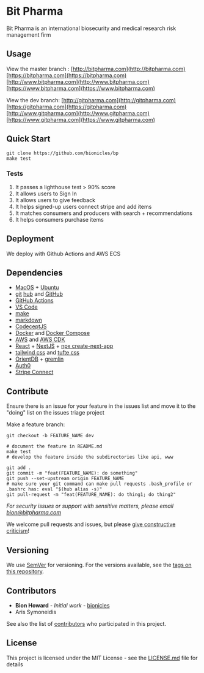 # Bit Pharma

Bit Pharma is an international biosecurity and medical research risk management firm

## Usage

View the master branch :
[http://bitpharma.com](http://bitpharma.com)
[https://bitpharma.com](https://bitpharma.com)
[http://www.bitpharma.com](http://www.bitpharma.com)
[https://www.bitpharma.com](https://www.bitpharma.com)

View the dev branch:
[http://gitpharma.com](http://gitpharma.com)
[https://gitpharma.com](https://gitpharma.com)
[http://www.gitpharma.com](http://www.gitpharma.com)
[https://www.gitpharma.com](https://www.gitpharma.com)

## Quick Start

```
git clone https://github.com/bionicles/bp
make test
```

### Tests

1. It passes a lighthouse test > 90% score
2. It allows users to Sign In
3. It allows users to give feedback
4. It helps signed-up users connect stripe and add items
5. It matches consumers and producers with search + recommendations
6. It helps consumers purchase items

## Deployment

We deploy with Github Actions and AWS ECS

## Dependencies

- [MacOS](https://www.apple.com/macos/catalina/) + [Ubuntu](https://ubuntu.com/)
- [git](https://github.github.com/training-kit/downloads/github-git-cheat-sheet.pdf) [hub](https://github.com/github/hub) and [GitHub](http://github.com/)
- [GitHub Actions](https://github.com/marketplace)
- [VS Code](https://code.visualstudio.com/download)
- [make](https://news.ycombinator.com/item?id=21566530)
- [markdown](https://www.markdownguide.org/cheat-sheet/)
- [CodeceptJS](https://codecept.io/)
- [Docker](https://docs.docker.com/develop/dev-best-practices/) and [Docker Compose](https://gist.github.com/jonlabelle/bd667a97666ecda7bbc4f1cc9446d43a)
- [AWS](https://docs.aws.amazon.com/) and [AWS CDK](https://github.com/aws/aws-cdk)
- [React](https://reactjs.org/docs/hooks-intro.html) + [NextJS](https://nextjs.org/docs) + [npx create-next-app](https://github.com/zeit/next.js)
- [tailwind css](https://tailwindcss.com/) and [tufte css](https://edwardtufte.github.io/tufte-css/)
- [OrientDB](http://orientdb.com/docs/3.0.x/gremlin/Gremlin.html) + [gremlin](https://kelvinlawrence.net/book/Gremlin-Graph-Guide.html)
- [Auth0](https://auth0.com/docs/)
- [Stripe Connect](https://stripe.com/docs/connect)

## Contribute

Ensure there is an issue for your feature in the issues list and move it to the "doing" list on the issues triage project

Make a feature branch:
```
git checkout -b FEATURE_NAME dev

# document the feature in README.md
make test
# develop the feature inside the subdirectories like api, www

git add .
git commit -m "feat(FEATURE_NAME): do something"
git push --set-upstream origin FEATURE_NAME
# make sure your git command can make pull requests .bash_profile or .bashrc has: eval "$(hub alias -s)"
git pull-request -m "feat(FEATURE_NAME): do thing1; do thing2"
```

*For security issues or support with sensitive matters, please email bion@bitpharma.com*

We welcome pull requests and issues, but please [give constructive criticism](https://hbr.org/2019/03/the-feedback-fallacy)!

## Versioning

We use [SemVer](http://semver.org/) for versioning. For the versions available, see the [tags on this repository](https://github.com/your/project/tags).

## Contributors

- **Bion Howard** - _Initial work_ - [bionicles](https://github.com/bionicles)
- Aris Symoneidis

See also the list of [contributors](https://github.com/your/project/contributors) who participated in this project.

## License

This project is licensed under the MIT License - see the [LICENSE.md](LICENSE.md) file for details

